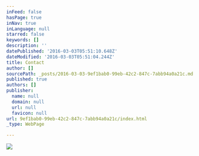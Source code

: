 ```yaml
---
inFeed: false
hasPage: true
inNav: true
inLanguage: null
starred: false
keywords: []
description: ''
datePublished: '2016-03-03T05:51:10.648Z'
dateModified: '2016-03-03T05:51:04.244Z'
title: Contact
author: []
sourcePath: _posts/2016-03-03-9ef1bab0-99eb-42c2-847c-7abb94a0a21c.md
published: true
authors: []
publisher:
  name: null
  domain: null
  url: null
  favicon: null
url: 9ef1bab0-99eb-42c2-847c-7abb94a0a21c/index.html
_type: WebPage

---
```

![](https://s3-us-west-2.amazonaws.com/the-grid-img/p/48185c52d3d86c31ad9223c03c51b2d554a5f4b6.jpg)
